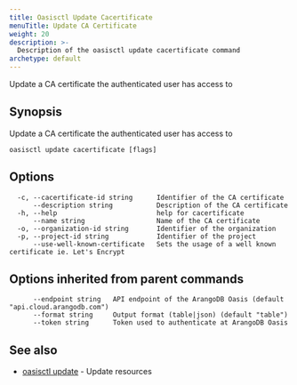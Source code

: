 ```yaml
---
title: Oasisctl Update Cacertificate
menuTitle: Update CA Certificate
weight: 20
description: >-
  Description of the oasisctl update cacertificate command
archetype: default
---
```

Update a CA certificate the authenticated user has access to

## Synopsis

Update a CA certificate the authenticated user has access to

```
oasisctl update cacertificate [flags]
```

## Options

```
  -c, --cacertificate-id string      Identifier of the CA certificate
      --description string           Description of the CA certificate
  -h, --help                         help for cacertificate
      --name string                  Name of the CA certificate
  -o, --organization-id string       Identifier of the organization
  -p, --project-id string            Identifier of the project
      --use-well-known-certificate   Sets the usage of a well known certificate ie. Let's Encrypt
```

## Options inherited from parent commands

```
      --endpoint string   API endpoint of the ArangoDB Oasis (default "api.cloud.arangodb.com")
      --format string     Output format (table|json) (default "table")
      --token string      Token used to authenticate at ArangoDB Oasis
```

## See also

* [oasisctl update](_index.md)	 - Update resources

